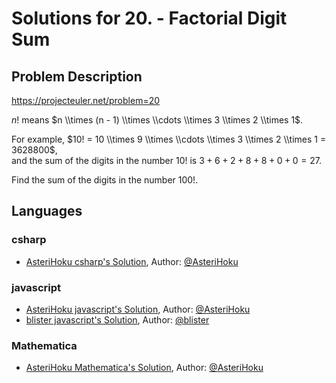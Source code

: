 
# Solutions for 20. - Factorial Digit Sum
## Problem Description
https://projecteuler.net/problem=20

$n!$ means $n \\times (n - 1) \\times \\cdots \\times 3 \\times 2 \\times 1$.

For example, $10! = 10 \\times 9 \\times \\cdots \\times 3 \\times 2 \\times 1 = 3628800$,  
and the sum of the digits in the number $10!$ is $3 + 6 + 2 + 8 + 8 + 0 + 0 = 27$.

Find the sum of the digits in the number $100!$.

## Languages
### csharp
- [AsteriHoku csharp's Solution](AsteriHoku), Author: [@AsteriHoku](https://github.com/AsteriHoku)
### javascript
- [AsteriHoku javascript's Solution](AsteriHoku), Author: [@AsteriHoku](https://github.com/AsteriHoku)
- [blister javascript's Solution](blister), Author: [@blister](https://github.com/blister)
### Mathematica
- [AsteriHoku Mathematica's Solution](AsteriHoku), Author: [@AsteriHoku](https://github.com/AsteriHoku)

